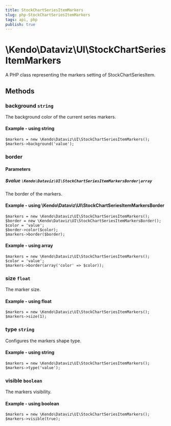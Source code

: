 ```yaml
---
title: StockChartSeriesItemMarkers
slug: php-StockChartSeriesItemMarkers
tags: api, php
publish: true
---
```


# \Kendo\Dataviz\UI\StockChartSeriesItemMarkers

A PHP class representing the markers setting of StockChartSeriesItem.


## Methods

### background `string`

The background color of the current series markers.


#### Example - using string
    $markers = new \Kendo\Dataviz\UI\StockChartSeriesItemMarkers();
    $markers->background('value');

### border

#### Parameters

##### $value `\Kendo\Dataviz\UI\StockChartSeriesItemMarkersBorder|array`

The border of the markers.


#### Example - using \Kendo\Dataviz\UI\StockChartSeriesItemMarkersBorder

    $markers = new \Kendo\Dataviz\UI\StockChartSeriesItemMarkers();
    $border = new \Kendo\Dataviz\UI\StockChartSeriesItemMarkersBorder();
    $color = 'value';
    $border->color($color);
    $markers->border($border);

#### Example - using array

    $markers = new \Kendo\Dataviz\UI\StockChartSeriesItemMarkers();
    $color = 'value';
    $markers->border(array('color' => $color));

### size `float`

The marker size.


#### Example - using float
    $markers = new \Kendo\Dataviz\UI\StockChartSeriesItemMarkers();
    $markers->size(1);

### type `string`

Configures the markers shape type.


#### Example - using string
    $markers = new \Kendo\Dataviz\UI\StockChartSeriesItemMarkers();
    $markers->type('value');

### visible `boolean`

The markers visibility.


#### Example - using boolean
    $markers = new \Kendo\Dataviz\UI\StockChartSeriesItemMarkers();
    $markers->visible(true);

